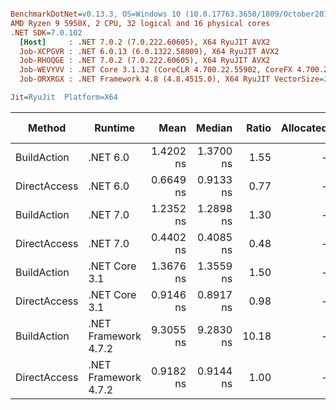 ``` ini

BenchmarkDotNet=v0.13.3, OS=Windows 10 (10.0.17763.3650/1809/October2018Update/Redstone5), VM=Hyper-V
AMD Ryzen 9 5950X, 2 CPU, 32 logical and 16 physical cores
.NET SDK=7.0.102
  [Host]     : .NET 7.0.2 (7.0.222.60605), X64 RyuJIT AVX2
  Job-XCPGVR : .NET 6.0.13 (6.0.1322.58009), X64 RyuJIT AVX2
  Job-RHOQGE : .NET 7.0.2 (7.0.222.60605), X64 RyuJIT AVX2
  Job-WEVYVV : .NET Core 3.1.32 (CoreCLR 4.700.22.55902, CoreFX 4.700.22.56512), X64 RyuJIT AVX2
  Job-ORXRGX : .NET Framework 4.8 (4.8.4515.0), X64 RyuJIT VectorSize=256

Jit=RyuJit  Platform=X64  

```
|       Method |              Runtime |      Mean |    Median | Ratio | Allocated | Alloc Ratio |
|------------- |--------------------- |----------:|----------:|------:|----------:|------------:|
|  BuildAction |             .NET 6.0 | 1.4202 ns | 1.3700 ns |  1.55 |         - |          NA |
| DirectAccess |             .NET 6.0 | 0.6649 ns | 0.9133 ns |  0.77 |         - |          NA |
|  BuildAction |             .NET 7.0 | 1.2352 ns | 1.2898 ns |  1.30 |         - |          NA |
| DirectAccess |             .NET 7.0 | 0.4402 ns | 0.4085 ns |  0.48 |         - |          NA |
|  BuildAction |        .NET Core 3.1 | 1.3676 ns | 1.3559 ns |  1.50 |         - |          NA |
| DirectAccess |        .NET Core 3.1 | 0.9146 ns | 0.8917 ns |  0.98 |         - |          NA |
|  BuildAction | .NET Framework 4.7.2 | 9.3055 ns | 9.2830 ns | 10.18 |         - |          NA |
| DirectAccess | .NET Framework 4.7.2 | 0.9182 ns | 0.9144 ns |  1.00 |         - |          NA |
